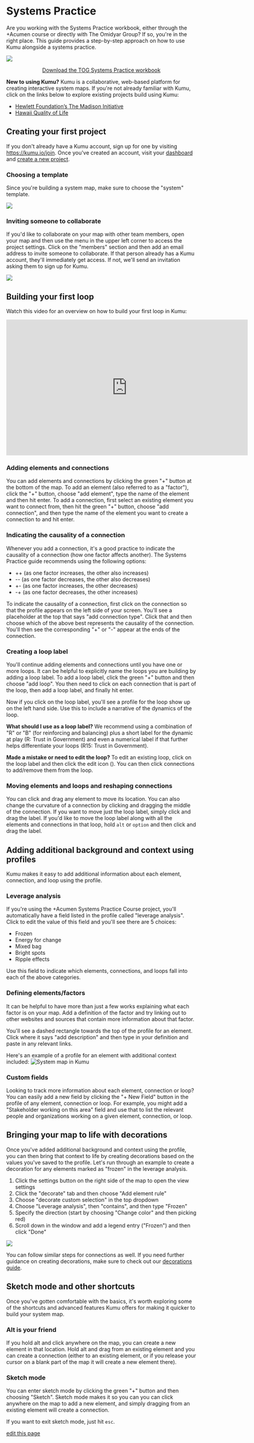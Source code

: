 # Systems Practice

Are you working with the Systems Practice workbook, either through the +Acumen course or directly with The Omidyar Group? If so, you're in the right place. This guide provides a step-by-step approach on how to use Kumu alongside a systems practice.

![](/images/tog-systems-practice-workbook.jpg)
<p style="text-align: center;"><a href="/content/Workbook-012617.pdf">Download the TOG Systems Practice workbook</a></p>

**New to using Kumu?** Kumu is a collaborative, web-based platform for creating interactive system maps. If you're not already familiar with Kumu, click on the links below to explore existing projects build using Kumu:

* [Hewlett Foundation’s The Madison Initiative](https://kumu.io/hewlettfoundation/hewlett-foundation-madison-initiative)
* [Hawaii Quality of Life](https://hiqol.kumu.io/hawaii-quality-of-life)


## Creating your first project

If you don't already have a Kumu account, sign up for one by visiting https://kumu.io/join. Once you've created an account, visit your [dashboard](https://kumu.io/dashboard) and [create a new project](https://kumu.io/new).

### Choosing a template

Since you're building a system map, make sure to choose the "system" template.

![](/images/template-selection.png)

### Inviting someone to collaborate

If you'd like to collaborate on your map with other team members, open your map and then use the menu in the upper left corner to access the project settings. Click on the "members" section and then add an email address to invite someone to collaborate. If that person already has a Kumu account, they'll immediately get access. If not, we'll send an invitation asking them to sign up for Kumu.

![](/images/add-collaborator.png)

## Building your first loop

Watch this video for an overview on how to build your first loop in Kumu:
<iframe src="https://player.vimeo.com/video/201363477" width="640" height="360" frameborder="0" webkitallowfullscreen mozallowfullscreen allowfullscreen></iframe>

### Adding elements and connections
You can add elements and connections by clicking the green "+" button at the bottom of the map. To add an element (also referred to as a "factor"), click the "+" button, choose "add element", type the name of the element and then hit enter. To add a connection, first select an existing element you want to connect from, then hit the green "+" button, choose "add connection", and then type the name of the element you want to create a connection to and hit enter.

### Indicating the causality of a connection
Whenever you add a connection, it's a good practice to indicate the causality of a connection (how one factor affects another). The Systems Practice guide recommends using the following options:

* ++ (as one factor increases, the other also increases)
* -- (as one factor decreases, the other also decreases)
* +- (as one factor increases, the other decreases)
* -+ (as one factor decreases, the other increases)

To indicate the causality of a connection, first click on the connection so that the profile appears on the left side of your screen. You'll see a placeholder at the top that says "add connection type". Click that and then choose which of the above best represents the causality of the connection. You'll then see the corresponding "+" or "-" appear at the ends of the connection.

### Creating a loop label
You'll continue adding elements and connections until you have one or more loops. It can be helpful to explicitly name the loops you are building by adding a loop label. To add a loop label, click the green "+" button and then choose "add loop". You then need to click on each connection that is part of the loop, then add a loop label, and finally hit enter.

Now if you click on the loop label, you'll see a profile for the loop show up on the left hand side. Use this to include a narrative of the dynamics of the loop.

**What should I use as a loop label?** We recommend using a combination of "R" or "B" (for reinforcing and balancing) plus a short label for the dynamic at play (R: Trust in Government) and even a numerical label if that further helps differentiate your loops (R15: Trust in Government).

**Made a mistake or need to edit the loop?** To edit an existing loop, click on the loop label and then click the edit icon (<i class="fa fa-pencil"></i>). You can then click connections to add/remove them from the loop.

### Moving elements and loops and reshaping connections
You can click and drag any element to move its location. You can also change the curvature of a connection by clicking and dragging the middle of the connection. If you want to move just the loop label, simply click and drag the label. If you'd like to move the loop label along with all the elements and connections in that loop, hold `alt` or `option` and then click and drag the label.

## Adding additional background and context using profiles

Kumu makes it easy to add additional information about each element, connection, and loop using the profile.

### Leverage analysis
If you're using the +Acumen Systems Practice Course project, you'll automatically have a field listed in the profile called "leverage analysis". Click to edit the value of this field and you'll see there are 5 choices:

* Frozen
* Energy for change
* Mixed bag
* Bright spots
* Ripple effects

Use this field to indicate which elements, connections, and loops fall into each of the above categories.

### Defining elements/factors
It can be helpful to have more than just a few works explaining what each factor is on your map. Add a definition of the factor and try linking out to other websites and sources that contain more information about that factor.

You'll see a dashed rectangle towards the top of the profile for an element. Click where it says "add description" and then type in your definition and paste in any relevant links.

Here's an example of a profile for an element with additional context included:
<img src="/images/systems-narrative.png" alt="System map in Kumu" class="plain">

### Custom fields
Looking to track more information about each element, connection or loop? You can easily add a new field by clicking the "+ New Field" button in the profile of any element, connection or loop. For example, you might add a "Stakeholder working on this area" field and use that to list the relevant people and organizations working on a given element, connection, or loop.

## Bringing your map to life with decorations
Once you've added additional background and context using the profile, you can then bring that context to life by creating decorations based on the values you've saved to the profile. Let's run through an example to create a decoration for any elements marked as "frozen" in the leverage analysis.

1. Click the settings button on the right side of the map to open the view settings
1. Click the "decorate" tab and then choose "Add element rule"
1. Choose "decorate custom selection" in the top dropdown
1. Choose "Leverage analysis", then "contains", and then type "Frozen"
1. Specify the direction (start by choosing "Change color" and then picking red)
1. Scroll down in the window and add a legend entry ("Frozen") and then click "Done"

![](/images/add-decoration-frozen.png)

You can follow similar steps for connections as well. If you need further guidance on creating decorations, make sure to check out our [decorations guide](https://docs.kumu.io/guides/decorate.html).

## Sketch mode and other shortcuts
Once you've gotten comfortable with the basics, it's worth exploring some of the shortcuts and advanced features Kumu offers for making it quicker to build your system map.

### Alt is your friend
If you hold alt and click anywhere on the map, you can create a new element in that location. Hold alt and drag from an existing element and you can create a connection (either to an existing element, or if you release your cursor on a blank part of the map it will create a new element there).

### Sketch mode
You can enter sketch mode by clicking the green "+" button and then choosing "Sketch". Sketch mode makes it so you can you can click anywhere on the map to add a new element, and simply dragging from an existing element will create a connection.

If you want to exit sketch mode, just hit `esc`.

<span class="edit-link"><a href="https://github.com/kumu/docs/blob/master/guides/systems-practice.md" target="_blank"><i class="fa fa-github"></i> edit this page</a></span>
